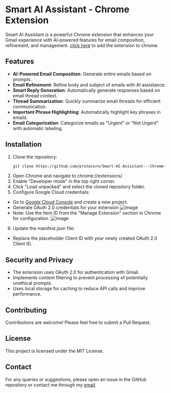 # Smart AI Assistant - Chrome Extension

Smart AI Assistant is a powerful Chrome extension that enhances your Gmail experience with AI-powered features for email composition, refinement, and management.
[click here](https://chromewebstore.google.com/detail/smart-gmail-assistant/ieccgcgkaihnjkocfaobaamapolhjckb) to add the extension to chrome.

## Features
- **AI-Powered Email Composition**: Generate entire emails based on prompts.
- **Email Refinement**: Refine body and subject of emails with AI assistance.
- **Smart Reply Generation**: Automatically generate responses based on email thread context.
- **Thread Summarization**: Quickly summarize email threads for efficient communication.
- **Important Phrase Highlighting**: Automatically highlight key phrases in emails.
- **Email Categorization**: Categorize emails as "Urgent" or "Not Urgent" with automatic labeling.

## Installation
1. Clone the repository:
   ```bash
   git clone https://github.com/protocorn/Smart-AI-Assistant---Chrome-Extension.git
2. Open Chrome and navigate to chrome://extensions/.
3. Enable "Developer mode" in the top right corner.
4. Click "Load unpacked" and select the cloned repository folder.
5. Configure Google Cloud credentials:
 - Go to [Google Cloud Console](https://console.cloud.google.com/) and create a new project.
 - Generate OAuth 2.0 credentials for your extension
 ![image](https://github.com/user-attachments/assets/b713b6ae-e785-4b5f-a3a7-7b23b1eb1f84)
 - Note: Use the Item ID from the "Manage Extension" section in Chrome for configuration.
 ![image](https://github.com/user-attachments/assets/f4c46e9f-a02f-4605-a025-25c67ac82937)

6. Update the manifest.json file:
 - Replace the placeholder Client ID with your newly created OAuth 2.0 Client ID.


## Security and Privacy
- The extension uses OAuth 2.0 for authentication with Gmail.
- Implements content filtering to prevent processing of potentially unethical prompts.
- Uses local storage for caching to reduce API calls and improve performance.

## Contributing
Contributions are welcome! Please feel free to submit a Pull Request.

## License
This project is licensed under the MIT License.

## Contact
For any queries or suggestions, please open an issue in the GitHub repository or contact me through my [email](mailto:chordiasahil24@gmail.com).
